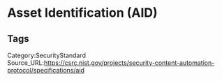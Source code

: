 # Asset Identification (AID)

## Tags

Category:SecurityStandard
Source_URL:https://csrc.nist.gov/projects/security-content-automation-protocol/specifications/aid
